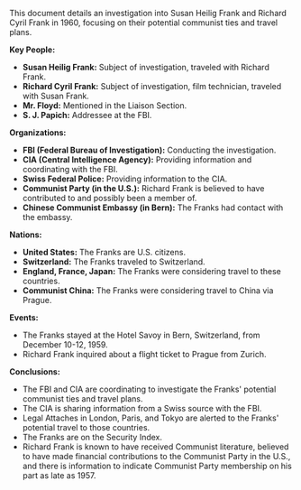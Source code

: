 This document details an investigation into Susan Heilig Frank and Richard Cyril Frank in 1960, focusing on their potential communist ties and travel plans.

**Key People:**

*   **Susan Heilig Frank:** Subject of investigation, traveled with Richard Frank.
*   **Richard Cyril Frank:** Subject of investigation, film technician, traveled with Susan Frank.
*   **Mr. Floyd:** Mentioned in the Liaison Section.
*   **S. J. Papich:** Addressee at the FBI.

**Organizations:**

*   **FBI (Federal Bureau of Investigation):** Conducting the investigation.
*   **CIA (Central Intelligence Agency):** Providing information and coordinating with the FBI.
*   **Swiss Federal Police:** Providing information to the CIA.
*   **Communist Party (in the U.S.):** Richard Frank is believed to have contributed to and possibly been a member of.
*   **Chinese Communist Embassy (in Bern):** The Franks had contact with the embassy.

**Nations:**

*   **United States:** The Franks are U.S. citizens.
*   **Switzerland:** The Franks traveled to Switzerland.
*   **England, France, Japan:** The Franks were considering travel to these countries.
*   **Communist China:** The Franks were considering travel to China via Prague.

**Events:**

*   The Franks stayed at the Hotel Savoy in Bern, Switzerland, from December 10-12, 1959.
*   Richard Frank inquired about a flight ticket to Prague from Zurich.

**Conclusions:**

*   The FBI and CIA are coordinating to investigate the Franks' potential communist ties and travel plans.
*   The CIA is sharing information from a Swiss source with the FBI.
*   Legal Attaches in London, Paris, and Tokyo are alerted to the Franks' potential travel to those countries.
*   The Franks are on the Security Index.
*   Richard Frank is known to have received Communist literature, believed to have made financial contributions to the Communist Party in the U.S., and there is information to indicate Communist Party membership on his part as late as 1957.
